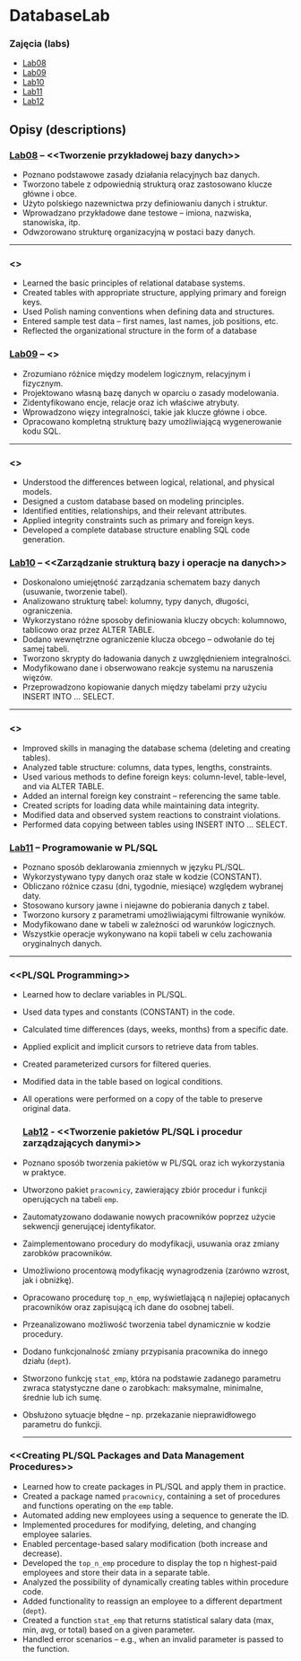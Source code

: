 # DatabaseLab

### Zajęcia (labs) 
  - [Lab08](Lab08/)
  - [Lab09](Lab09/)
  - [Lab10](Lab10/)
  - [Lab11](Lab11/)
  - [Lab12](Lab12/)

## Opisy (descriptions)

### [Lab08](Lab08/) – <<Tworzenie przykładowej bazy danych>>

- Poznano podstawowe zasady działania relacyjnych baz danych.  
- Tworzono tabele z odpowiednią strukturą oraz zastosowano klucze główne i obce.  
- Użyto polskiego nazewnictwa przy definiowaniu danych i struktur.  
- Wprowadzano przykładowe dane testowe – imiona, nazwiska, stanowiska, itp.  
- Odwzorowano strukturę organizacyjną w postaci bazy danych.

-----------------------------------------------------------------------------------------------

### <<Creating a Sample Database>>
- Learned the basic principles of relational database systems.  
- Created tables with appropriate structure, applying primary and foreign keys.  
- Used Polish naming conventions when defining data and structures.  
- Entered sample test data – first names, last names, job positions, etc.  
- Reflected the organizational structure in the form of a database

### [Lab09](Lab09/) – <<Modelowanie bazy danych>>

- Zrozumiano różnice między modelem logicznym, relacyjnym i fizycznym.  
- Projektowano własną bazę danych w oparciu o zasady modelowania.  
- Zidentyfikowano encje, relacje oraz ich właściwe atrybuty.  
- Wprowadzono więzy integralności, takie jak klucze główne i obce.  
- Opracowano kompletną strukturę bazy umożliwiającą wygenerowanie kodu SQL.

-----------------------------------------------------------------------------------------------

### <<Database Modeling>>
- Understood the differences between logical, relational, and physical models.  
- Designed a custom database based on modeling principles.  
- Identified entities, relationships, and their relevant attributes.  
- Applied integrity constraints such as primary and foreign keys.  
- Developed a complete database structure enabling SQL code generation.

### [Lab10](Lab10/) – <<Zarządzanie strukturą bazy i operacje na danych>>

- Doskonalono umiejętność zarządzania schematem bazy danych (usuwanie, tworzenie tabel).  
- Analizowano strukturę tabel: kolumny, typy danych, długości, ograniczenia.  
- Wykorzystano różne sposoby definiowania kluczy obcych: kolumnowo, tablicowo oraz przez ALTER TABLE.  
- Dodano wewnętrzne ograniczenie klucza obcego – odwołanie do tej samej tabeli.  
- Tworzono skrypty do ładowania danych z uwzględnieniem integralności.  
- Modyfikowano dane i obserwowano reakcje systemu na naruszenia więzów.  
- Przeprowadzono kopiowanie danych między tabelami przy użyciu INSERT INTO ... SELECT.

-----------------------------------------------------------------------------------------------

### <<Database Schema Management and Data Operations>>
- Improved skills in managing the database schema (deleting and creating tables).  
- Analyzed table structure: columns, data types, lengths, constraints.  
- Used various methods to define foreign keys: column-level, table-level, and via ALTER TABLE.  
- Added an internal foreign key constraint – referencing the same table.  
- Created scripts for loading data while maintaining data integrity.  
- Modified data and observed system reactions to constraint violations.  
- Performed data copying between tables using INSERT INTO ... SELECT.

### [Lab11](Lab11/) – Programowanie w PL/SQL

- Poznano sposób deklarowania zmiennych w języku PL/SQL.  
- Wykorzystywano typy danych oraz stałe w kodzie (CONSTANT).  
- Obliczano różnice czasu (dni, tygodnie, miesiące) względem wybranej daty.  
- Stosowano kursory jawne i niejawne do pobierania danych z tabel.  
- Tworzono kursory z parametrami umożliwiającymi filtrowanie wyników.  
- Modyfikowano dane w tabeli w zależności od warunków logicznych.  
- Wszystkie operacje wykonywano na kopii tabeli w celu zachowania oryginalnych danych.

-----------------------------------------------------------------------------------------------
### <<PL/SQL Programming>>
- Learned how to declare variables in PL/SQL.  
- Used data types and constants (CONSTANT) in the code.  
- Calculated time differences (days, weeks, months) from a specific date.  
- Applied explicit and implicit cursors to retrieve data from tables.  
- Created parameterized cursors for filtered queries.  
- Modified data in the table based on logical conditions.  
- All operations were performed on a copy of the table to preserve original data.

  
  ### [Lab12](Lab12/) - <<Tworzenie pakietów PL/SQL i procedur zarządzających danymi>>
  
- Poznano sposób tworzenia pakietów w PL/SQL oraz ich wykorzystania w praktyce.  
- Utworzono pakiet `pracownicy`, zawierający zbiór procedur i funkcji operujących na tabeli `emp`.  
- Zautomatyzowano dodawanie nowych pracowników poprzez użycie sekwencji generującej identyfikator.  
- Zaimplementowano procedury do modyfikacji, usuwania oraz zmiany zarobków pracowników.  
- Umożliwiono procentową modyfikację wynagrodzenia (zarówno wzrost, jak i obniżkę).  
- Opracowano procedurę `top_n_emp`, wyświetlającą n najlepiej opłacanych pracowników oraz zapisującą ich dane do osobnej tabeli.  
- Przeanalizowano możliwość tworzenia tabel dynamicznie w kodzie procedury.  
- Dodano funkcjonalność zmiany przypisania pracownika do innego działu (`dept`).  
- Stworzono funkcję `stat_emp`, która na podstawie zadanego parametru zwraca statystyczne dane o zarobkach: maksymalne, minimalne, średnie lub ich sumę.  
- Obsłużono sytuacje błędne – np. przekazanie nieprawidłowego parametru do funkcji.

  -----------------------------------------------------------------------------------------------
  
### <<Creating PL/SQL Packages and Data Management Procedures>>
- Learned how to create packages in PL/SQL and apply them in practice.  
- Created a package named `pracownicy`, containing a set of procedures and functions operating on the `emp` table.  
- Automated adding new employees using a sequence to generate the ID.  
- Implemented procedures for modifying, deleting, and changing employee salaries.  
- Enabled percentage-based salary modification (both increase and decrease).  
- Developed the `top_n_emp` procedure to display the top n highest-paid employees and store their data in a separate table.  
- Analyzed the possibility of dynamically creating tables within procedure code.  
- Added functionality to reassign an employee to a different department (`dept`).  
- Created a function `stat_emp` that returns statistical salary data (max, min, avg, or total) based on a given parameter.  
- Handled error scenarios – e.g., when an invalid parameter is passed to the function.
